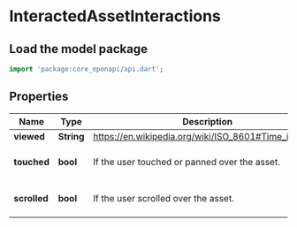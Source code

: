 # InteractedAssetInteractions

## Load the model package
```dart
import 'package:core_openapi/api.dart';
```

## Properties
Name | Type | Description | Notes
------------ | ------------- | ------------- | -------------
**viewed** | **String** | https://en.wikipedia.org/wiki/ISO_8601#Time_intervals | 
**touched** | **bool** | If the user touched or panned over the asset. | [optional] [default to false]
**scrolled** | **bool** | If the user scrolled over the asset. | [optional] [default to false]




